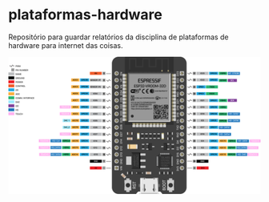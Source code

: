 # plataformas-hardware
Repositório para guardar relatórios da disciplina de plataformas de hardware para internet das coisas.


![Esp32 GPIO](https://github.com/DanielLucena/plataformas-hardware/blob/main/praticas/pratica_04/ESP32-30PIN-DEVBOARD.png)
